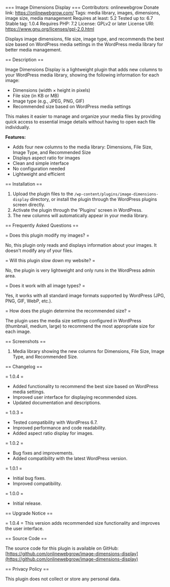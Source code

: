 === Image Dimensions Display ===
Contributors: onlinewebgrow
Donate link: https://onlinewebgrow.com/
Tags: media library, images, dimensions, image size, media management
Requires at least: 5.2
Tested up to: 6.7
Stable tag: 1.0.4
Requires PHP: 7.2
License: GPLv2 or later
License URI: https://www.gnu.org/licenses/gpl-2.0.html

Displays image dimensions, file size, image type, and recommends the best size based on WordPress media settings in the WordPress media library for better media management.

== Description ==

Image Dimensions Display is a lightweight plugin that adds new columns to your WordPress media library, showing the following information for each image:

* Dimensions (width × height in pixels)
* File size (in KB or MB)
* Image type (e.g., JPEG, PNG, GIF)
* Recommended size based on WordPress media settings

This makes it easier to manage and organize your media files by providing quick access to essential image details without having to open each file individually.

**Features:**

* Adds four new columns to the media library: Dimensions, File Size, Image Type, and Recommended Size
* Displays aspect ratio for images
* Clean and simple interface
* No configuration needed
* Lightweight and efficient

== Installation ==

1. Upload the plugin files to the `/wp-content/plugins/image-dimensions-display` directory, or install the plugin through the WordPress plugins screen directly.
2. Activate the plugin through the 'Plugins' screen in WordPress.
3. The new columns will automatically appear in your media library.

== Frequently Asked Questions ==

= Does this plugin modify my images? =

No, this plugin only reads and displays information about your images. It doesn't modify any of your files.

= Will this plugin slow down my website? =

No, the plugin is very lightweight and only runs in the WordPress admin area.

= Does it work with all image types? =

Yes, it works with all standard image formats supported by WordPress (JPG, PNG, GIF, WebP, etc.).

= How does the plugin determine the recommended size? =

The plugin uses the media size settings configured in WordPress (thumbnail, medium, large) to recommend the most appropriate size for each image.

== Screenshots ==

1. Media library showing the new columns for Dimensions, File Size, Image Type, and Recommended Size.

== Changelog ==

= 1.0.4 =
* Added functionality to recommend the best size based on WordPress media settings.
* Improved user interface for displaying recommended sizes.
* Updated documentation and descriptions.

= 1.0.3 =
* Tested compatibility with WordPress 6.7.
* Improved performance and code readability.
* Added aspect ratio display for images.

= 1.0.2 =
* Bug fixes and improvements.
* Added compatibility with the latest WordPress version.

= 1.0.1 =
* Initial bug fixes.
* Improved compatibility.

= 1.0.0 =
* Initial release.

== Upgrade Notice ==

= 1.0.4 =
This version adds recommended size functionality and improves the user interface.

== Source Code ==

The source code for this plugin is available on GitHub: [https://github.com/onlinewebgrow/image-dimensions-display](https://github.com/onlinewebgrow/image-dimensions-display)

== Privacy Policy ==

This plugin does not collect or store any personal data.

